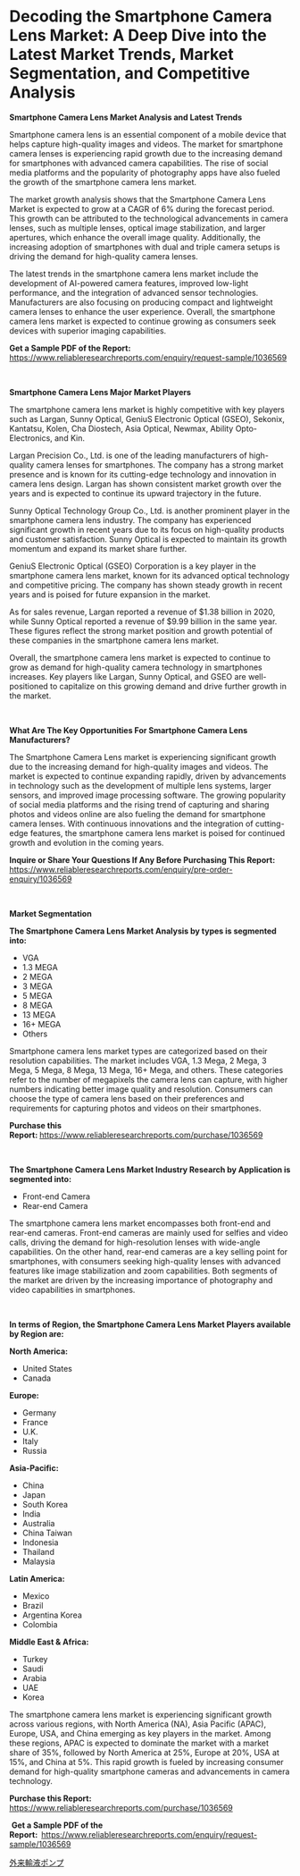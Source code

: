 <p><h1>Decoding the Smartphone Camera Lens Market: A Deep Dive into the Latest Market Trends, Market Segmentation, and Competitive Analysis</h1></p><p><strong>Smartphone Camera Lens Market Analysis and Latest Trends</strong></p>
<p><p>Smartphone camera lens is an essential component of a mobile device that helps capture high-quality images and videos. The market for smartphone camera lenses is experiencing rapid growth due to the increasing demand for smartphones with advanced camera capabilities. The rise of social media platforms and the popularity of photography apps have also fueled the growth of the smartphone camera lens market.</p><p>The market growth analysis shows that the Smartphone Camera Lens Market is expected to grow at a CAGR of 6% during the forecast period. This growth can be attributed to the technological advancements in camera lenses, such as multiple lenses, optical image stabilization, and larger apertures, which enhance the overall image quality. Additionally, the increasing adoption of smartphones with dual and triple camera setups is driving the demand for high-quality camera lenses.</p><p>The latest trends in the smartphone camera lens market include the development of AI-powered camera features, improved low-light performance, and the integration of advanced sensor technologies. Manufacturers are also focusing on producing compact and lightweight camera lenses to enhance the user experience. Overall, the smartphone camera lens market is expected to continue growing as consumers seek devices with superior imaging capabilities.</p></p>
<p><strong>Get a Sample PDF of the Report:&nbsp;</strong> <a href="https://www.reliableresearchreports.com/enquiry/request-sample/1036569">https://www.reliableresearchreports.com/enquiry/request-sample/1036569</a></p>
<p>&nbsp;</p>
<p><strong>Smartphone Camera Lens Major Market Players</strong></p>
<p><p>The smartphone camera lens market is highly competitive with key players such as Largan, Sunny Optical, GeniuS Electronic Optical (GSEO), Sekonix, Kantatsu, Kolen, Cha Diostech, Asia Optical, Newmax, Ability Opto-Electronics, and Kin. </p><p>Largan Precision Co., Ltd. is one of the leading manufacturers of high-quality camera lenses for smartphones. The company has a strong market presence and is known for its cutting-edge technology and innovation in camera lens design. Largan has shown consistent market growth over the years and is expected to continue its upward trajectory in the future.</p><p>Sunny Optical Technology Group Co., Ltd. is another prominent player in the smartphone camera lens industry. The company has experienced significant growth in recent years due to its focus on high-quality products and customer satisfaction. Sunny Optical is expected to maintain its growth momentum and expand its market share further.</p><p>GeniuS Electronic Optical (GSEO) Corporation is a key player in the smartphone camera lens market, known for its advanced optical technology and competitive pricing. The company has shown steady growth in recent years and is poised for future expansion in the market.</p><p>As for sales revenue, Largan reported a revenue of $1.38 billion in 2020, while Sunny Optical reported a revenue of $9.99 billion in the same year. These figures reflect the strong market position and growth potential of these companies in the smartphone camera lens market. </p><p>Overall, the smartphone camera lens market is expected to continue to grow as demand for high-quality camera technology in smartphones increases. Key players like Largan, Sunny Optical, and GSEO are well-positioned to capitalize on this growing demand and drive further growth in the market.</p></p>
<p>&nbsp;</p>
<p><strong>What Are The Key Opportunities For Smartphone Camera Lens Manufacturers?</strong></p>
<p><p>The Smartphone Camera Lens market is experiencing significant growth due to the increasing demand for high-quality images and videos. The market is expected to continue expanding rapidly, driven by advancements in technology such as the development of multiple lens systems, larger sensors, and improved image processing software. The growing popularity of social media platforms and the rising trend of capturing and sharing photos and videos online are also fueling the demand for smartphone camera lenses. With continuous innovations and the integration of cutting-edge features, the smartphone camera lens market is poised for continued growth and evolution in the coming years.</p></p>
<p><strong>Inquire or Share Your Questions If Any Before Purchasing This Report:</strong> <a href="https://www.reliableresearchreports.com/enquiry/pre-order-enquiry/1036569">https://www.reliableresearchreports.com/enquiry/pre-order-enquiry/1036569</a></p>
<p>&nbsp;</p>
<p><strong>Market Segmentation</strong></p>
<p><strong>The Smartphone Camera Lens Market Analysis by types is segmented into:</strong></p>
<p><ul><li>VGA</li><li>1.3 MEGA</li><li>2 MEGA</li><li>3 MEGA</li><li>5 MEGA</li><li>8 MEGA</li><li>13 MEGA</li><li>16+ MEGA</li><li>Others</li></ul></p>
<p><p>Smartphone camera lens market types are categorized based on their resolution capabilities. The market includes VGA, 1.3 Mega, 2 Mega, 3 Mega, 5 Mega, 8 Mega, 13 Mega, 16+ Mega, and others. These categories refer to the number of megapixels the camera lens can capture, with higher numbers indicating better image quality and resolution. Consumers can choose the type of camera lens based on their preferences and requirements for capturing photos and videos on their smartphones.</p></p>
<p><strong>Purchase this Report:&nbsp;</strong><a href="https://www.reliableresearchreports.com/purchase/1036569">https://www.reliableresearchreports.com/purchase/1036569</a></p>
<p>&nbsp;</p>
<p><strong>The Smartphone Camera Lens Market Industry Research by Application is segmented into:</strong></p>
<p><ul><li>Front-end Camera</li><li>Rear-end Camera</li></ul></p>
<p><p>The smartphone camera lens market encompasses both front-end and rear-end cameras. Front-end cameras are mainly used for selfies and video calls, driving the demand for high-resolution lenses with wide-angle capabilities. On the other hand, rear-end cameras are a key selling point for smartphones, with consumers seeking high-quality lenses with advanced features like image stabilization and zoom capabilities. Both segments of the market are driven by the increasing importance of photography and video capabilities in smartphones.</p></p>
<p>&nbsp;</p>
<p><strong>In terms of Region, the Smartphone Camera Lens Market Players available by Region are:</strong></p>
<p>
    <p> <strong> North America: </strong>
        <ul>
            <li>United States</li>
            <li>Canada</li>
        </ul>
        </p> 
    <p> <strong> Europe: </strong>
        <ul>
            <li>Germany</li>
            <li>France</li>
            <li>U.K.</li>
            <li>Italy</li>
            <li>Russia</li>
        </ul>
        </p> 
    <p> <strong> Asia-Pacific: </strong>
        <ul>
            <li>China</li>
            <li>Japan</li>
            <li>South Korea</li>
            <li>India</li>
            <li>Australia</li>
            <li>China Taiwan</li>
            <li>Indonesia</li>
            <li>Thailand</li>
            <li>Malaysia</li>
        </ul>
        </p> 
    <p> <strong> Latin America: </strong>
        <ul>
            <li>Mexico</li>
            <li>Brazil</li>
            <li>Argentina Korea</li>
            <li>Colombia</li>
        </ul>
        </p> 
    <p> <strong> Middle East & Africa: </strong>
        <ul>
            <li>Turkey</li>
            <li>Saudi</li>
            <li>Arabia</li>
            <li>UAE</li>
            <li>Korea</li>
        </ul>
    </p>
    </p>
<p><p>The smartphone camera lens market is experiencing significant growth across various regions, with North America (NA), Asia Pacific (APAC), Europe, USA, and China emerging as key players in the market. Among these regions, APAC is expected to dominate the market with a market share of 35%, followed by North America at 25%, Europe at 20%, USA at 15%, and China at 5%. This rapid growth is fueled by increasing consumer demand for high-quality smartphone cameras and advancements in camera technology.</p></p>
<p><strong>Purchase this Report: </strong><a href="https://www.reliableresearchreports.com/purchase/1036569">https://www.reliableresearchreports.com/purchase/1036569</a></p>
<p>&nbsp;<strong>Get a Sample PDF of the Report:&nbsp;&nbsp;</strong><a href="https://www.reliableresearchreports.com/enquiry/request-sample/1036569">https://www.reliableresearchreports.com/enquiry/request-sample/1036569</a></p>
<p><strong></strong></p>
<p><p><a href="https://github.com/zekaoe592392/Market-Research-Report-List-1/blob/main/1403576193246.md">外来輸液ポンプ</a></p></p>